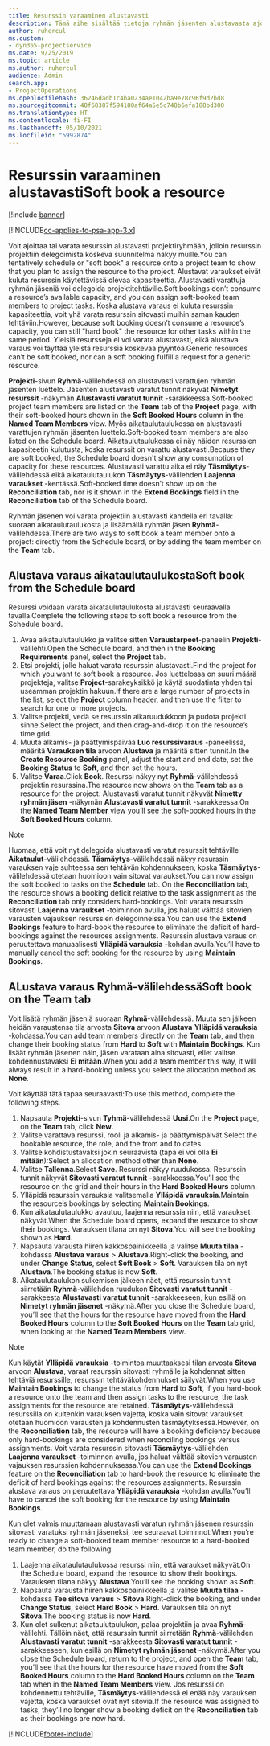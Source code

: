 ```yaml
---
title: Resurssin varaaminen alustavasti
description: Tämä aihe sisältää tietoja ryhmän jäsenten alustavasta ajoittamisesta tai varaamisesta.
author: ruhercul
ms.custom:
- dyn365-projectservice
ms.date: 9/25/2019
ms.topic: article
ms.author: ruhercul
audience: Admin
search.app:
- ProjectOperations
ms.openlocfilehash: 36246dadb1c4ba0234ae1042ba9e78c96f9d2bd8
ms.sourcegitcommit: 40f68387f594180af64a5e5c748b6efa188bd300
ms.translationtype: HT
ms.contentlocale: fi-FI
ms.lasthandoff: 05/10/2021
ms.locfileid: "5992874"
---
```

# <a name="soft-book-a-resource"></a><span data-ttu-id="f3fff-103">Resurssin varaaminen alustavasti</span><span class="sxs-lookup"><span data-stu-id="f3fff-103">Soft book a resource</span></span>

[!include [banner](../includes/psa-now-project-operations.md)]

[!INCLUDE[cc-applies-to-psa-app-3.x](../includes/cc-applies-to-psa-app-3x.md)]

<span data-ttu-id="f3fff-104">Voit ajoittaa tai varata resurssin alustavasti projektiryhmään, jolloin resurssin projektiin delegoimista koskeva suunnitelma näkyy muille.</span><span class="sxs-lookup"><span data-stu-id="f3fff-104">You can tentatively schedule or "soft book" a resource onto a project team to show that you plan to assign the resource to the project.</span></span> <span data-ttu-id="f3fff-105">Alustavat varaukset eivät kuluta resurssin käytettävissä olevaa kapasiteettia. Alustavasti varattuja ryhmän jäseniä voi delegoida projektitehtäville.</span><span class="sxs-lookup"><span data-stu-id="f3fff-105">Soft bookings don’t consume a resource’s available capacity, and you can assign soft-booked team members to project tasks.</span></span> <span data-ttu-id="f3fff-106">Koska alustava varaus ei kuluta resurssin kapasiteettia, voit yhä varata resurssin sitovasti muihin saman kauden tehtäviin.</span><span class="sxs-lookup"><span data-stu-id="f3fff-106">However, because soft booking doesn’t consume a resource’s capacity, you can still "hard book" the resource for other tasks within the same period.</span></span> <span data-ttu-id="f3fff-107">Yleisiä resursseja ei voi varata alustavasti, eikä alustava varaus voi täyttää yleistä resurssia koskevaa pyyntöä.</span><span class="sxs-lookup"><span data-stu-id="f3fff-107">Generic resources can’t be soft booked, nor can a soft booking fulfill a request for a generic resource.</span></span>

<span data-ttu-id="f3fff-108">**Projekti**-sivun **Ryhmä**-välilehdessä on alustavasti varattujen ryhmän jäsenten luettelo. Jäsenten alustavasti varatut tunnit näkyvät **Nimetyt resurssit** -näkymän **Alustavasti varatut tunnit** -sarakkeessa.</span><span class="sxs-lookup"><span data-stu-id="f3fff-108">Soft-booked project team members are listed on the **Team** tab of the **Project** page, with their soft-booked hours shown in the **Soft Booked Hours** column in the **Named Team Members** view.</span></span> <span data-ttu-id="f3fff-109">Myös aikataulutaulukossa on alustavasti varattujen ryhmän jäsenten luettelo.</span><span class="sxs-lookup"><span data-stu-id="f3fff-109">Soft-booked team members are also listed on the Schedule board.</span></span> <span data-ttu-id="f3fff-110">Aikataulutaulukossa ei näy näiden resurssien kapasiteetin kulutusta, koska resurssit on varattu alustavasti.</span><span class="sxs-lookup"><span data-stu-id="f3fff-110">Because they are soft booked, the Schedule board doesn't show any consumption of capacity for these resources.</span></span> <span data-ttu-id="f3fff-111">Alustavasti varattu aika ei näy **Täsmäytys**-välilehdessä eikä aikataulutaulukon **Täsmäytys**-välilehden **Laajenna varaukset** -kentässä.</span><span class="sxs-lookup"><span data-stu-id="f3fff-111">Soft-booked time doesn’t show up on the **Reconciliation** tab, nor is it shown in the **Extend Bookings** field in the **Reconciliation** tab of the Schedule board.</span></span> 

<span data-ttu-id="f3fff-112">Ryhmän jäsenen voi varata projektiin alustavasti kahdella eri tavalla: suoraan aikataulutaulukosta ja lisäämällä ryhmän jäsen **Ryhmä**-välilehdessä.</span><span class="sxs-lookup"><span data-stu-id="f3fff-112">There are two ways to soft book a team member onto a project: directly from the Schedule board, or by adding the team member on the **Team** tab.</span></span> 

## <a name="soft-book-from-the-schedule-board"></a><span data-ttu-id="f3fff-113">Alustava varaus aikataulutaulukosta</span><span class="sxs-lookup"><span data-stu-id="f3fff-113">Soft book from the Schedule board</span></span>
<span data-ttu-id="f3fff-114">Resurssi voidaan varata aikataulutaulukosta alustavasti seuraavalla tavalla.</span><span class="sxs-lookup"><span data-stu-id="f3fff-114">Complete the following steps to soft book a resource from the Schedule board.</span></span> 

1. <span data-ttu-id="f3fff-115">Avaa aikataulutaulukko ja valitse sitten **Varaustarpeet**-paneelin **Projekti**-välilehti.</span><span class="sxs-lookup"><span data-stu-id="f3fff-115">Open the Schedule board, and then in the **Booking Requirements** panel, select the **Project** tab.</span></span>
2. <span data-ttu-id="f3fff-116">Etsi projekti, jolle haluat varata resurssin alustavasti.</span><span class="sxs-lookup"><span data-stu-id="f3fff-116">Find the project for which you want to soft book a resource.</span></span> <span data-ttu-id="f3fff-117">Jos luettelossa on suuri määrä projekteja, valitse **Project**-sarakeyksikkö ja käytä suodatinta yhden tai useamman projektin hakuun.</span><span class="sxs-lookup"><span data-stu-id="f3fff-117">If there are a large number of projects in the list, select the **Project** column header, and then use the filter to search for one or more projects.</span></span>
3. <span data-ttu-id="f3fff-118">Valitse projekti, vedä se resurssin aikaruudukkoon ja pudota projekti sinne.</span><span class="sxs-lookup"><span data-stu-id="f3fff-118">Select the project, and then drag-and-drop it on the resource’s time grid.</span></span>
5. <span data-ttu-id="f3fff-119">Muuta alkamis- ja päättymispäivää **Luo resurssivaraus** -paneelissa, määritä **Varauksen tila** arvoon **Alustava** ja määritä sitten tunnit.</span><span class="sxs-lookup"><span data-stu-id="f3fff-119">In the **Create Resource Booking** panel, adjust the start and end date, set the **Booking Status** to **Soft**, and then set the hours.</span></span> 
6. <span data-ttu-id="f3fff-120">Valitse **Varaa**.</span><span class="sxs-lookup"><span data-stu-id="f3fff-120">Click **Book**.</span></span> <span data-ttu-id="f3fff-121">Resurssi näkyy nyt **Ryhmä**-välilehdessä projektin resurssina.</span><span class="sxs-lookup"><span data-stu-id="f3fff-121">The resource now shows on the **Team** tab as a resource for the project.</span></span> <span data-ttu-id="f3fff-122">Alustavasti varatut tunnit näkyvät **Nimetty ryhmän jäsen** -näkymän **Alustavasti varatut tunnit** -sarakkeessa.</span><span class="sxs-lookup"><span data-stu-id="f3fff-122">On the **Named Team Member** view you’ll see the soft-booked hours in the **Soft Booked Hours** column.</span></span>

> [!NOTE]
> <span data-ttu-id="f3fff-123">Huomaa, että voit nyt delegoida alustavasti varatut resurssit tehtäville **Aikataulut**-välilehdessä. **Täsmäytys**-välilehdessä näkyy resurssin varauksen vaje suhteessa sen tehtävän kohdennukseen, koska **Täsmäytys**-välilehdessä otetaan huomioon vain sitovat varaukset.</span><span class="sxs-lookup"><span data-stu-id="f3fff-123">You can now assign the soft booked to tasks on the **Schedule** tab. On the **Reconciliation** tab, the resource shows a booking deficit relative to the task assignment as the **Reconciliation** tab only considers hard-bookings.</span></span> <span data-ttu-id="f3fff-124">Voit varata resurssin sitovasti **Laajenna varaukset** -toiminnon avulla, jos haluat välttää sitovien varausten vajauksen resurssien delegoinneissa.</span><span class="sxs-lookup"><span data-stu-id="f3fff-124">You can use the **Extend Bookings** feature to hard-book the resource to eliminate the deficit of hard-bookings against the resources assignments.</span></span> <span data-ttu-id="f3fff-125">Resurssin alustava varaus on peruutettava manuaalisesti **Ylläpidä varauksia** -kohdan avulla.</span><span class="sxs-lookup"><span data-stu-id="f3fff-125">You’ll have to manually cancel the soft booking for the resource by using **Maintain Bookings**.</span></span>

## <a name="soft-book-on-the-team-tab"></a><span data-ttu-id="f3fff-126">ALustava varaus Ryhmä-välilehdessä</span><span class="sxs-lookup"><span data-stu-id="f3fff-126">Soft book on the Team tab</span></span>

<span data-ttu-id="f3fff-127">Voit lisätä ryhmän jäseniä suoraan **Ryhmä**-välilehdessä. Muuta sen jälkeen heidän varaustensa tila arvosta **Sitova** arvoon **Alustava** **Ylläpidä varauksia** -kohdassa.</span><span class="sxs-lookup"><span data-stu-id="f3fff-127">You can add team members directly on the **Team** tab, and then change their booking status from **Hard** to **Soft** with **Maintain Bookings**.</span></span> <span data-ttu-id="f3fff-128">Kun lisäät ryhmän jäsenen näin, jäsen varataan aina sitovasti, ellet valitse kohdennustavaksi **Ei mitään**.</span><span class="sxs-lookup"><span data-stu-id="f3fff-128">When you add a team member this way, it will always result in a hard-booking unless you select the allocation method as **None**.</span></span>

<span data-ttu-id="f3fff-129">Voit käyttää tätä tapaa seuraavasti:</span><span class="sxs-lookup"><span data-stu-id="f3fff-129">To use this method, complete the following steps.</span></span>

1. <span data-ttu-id="f3fff-130">Napsauta **Projekti**-sivun **Tyhmä**-välilehdessä **Uusi**.</span><span class="sxs-lookup"><span data-stu-id="f3fff-130">On the **Project** page, on the **Team** tab, click **New**.</span></span>
2. <span data-ttu-id="f3fff-131">Valitse varattava resurssi, rooli ja alkamis- ja päättymispäivät.</span><span class="sxs-lookup"><span data-stu-id="f3fff-131">Select the bookable resource, the role, and the from and to dates.</span></span>
3. <span data-ttu-id="f3fff-132">Valitse kohdistustavaksi jokin seuraavista (tapa ei voi olla **Ei mitään**):</span><span class="sxs-lookup"><span data-stu-id="f3fff-132">Select an allocation method other than **None**.</span></span>
4. <span data-ttu-id="f3fff-133">Valitse **Tallenna**.</span><span class="sxs-lookup"><span data-stu-id="f3fff-133">Select **Save**.</span></span> <span data-ttu-id="f3fff-134">Resurssi näkyy ruudukossa. Resurssin tunnit näkyvät **Sitovasti varatut tunnit** -sarakkeessa.</span><span class="sxs-lookup"><span data-stu-id="f3fff-134">You’ll see the resource on the grid and their hours in the **Hard Booked Hours** column.</span></span>
5. <span data-ttu-id="f3fff-135">Ylläpidä resurssin varauksia valitsemalla **Ylläpidä varauksia**.</span><span class="sxs-lookup"><span data-stu-id="f3fff-135">Maintain the resource’s bookings by selecting **Maintain Bookings**.</span></span>
6. <span data-ttu-id="f3fff-136">Kun aikataulutaulukko avautuu, laajenna resurssia niin, että varaukset näkyvät.</span><span class="sxs-lookup"><span data-stu-id="f3fff-136">When the Schedule board opens, expand the resource to show their bookings.</span></span> <span data-ttu-id="f3fff-137">Varauksen tilana on nyt **Sitova**.</span><span class="sxs-lookup"><span data-stu-id="f3fff-137">You will see the booking shown as **Hard**.</span></span>
7. <span data-ttu-id="f3fff-138">Napsauta varausta hiiren kakkospainikkeella ja valitse **Muuta tilaa** -kohdassa **Alustava varaus** \> **Alustava**.</span><span class="sxs-lookup"><span data-stu-id="f3fff-138">Right-click the booking, and under **Change Status**, select **Soft Book** \> **Soft**.</span></span> <span data-ttu-id="f3fff-139">Varauksen tila on nyt **Alustava**.</span><span class="sxs-lookup"><span data-stu-id="f3fff-139">The booking status is now **Soft**.</span></span>
8. <span data-ttu-id="f3fff-140">Aikataulutaulukon sulkemisen jälkeen näet, että resurssin tunnit siirretään **Ryhmä**-välilehden ruudukon **Sitovasti varatut tunnit** -sarakkeesta **Alustavasti varatut tunnit** -sarakkeeseen, kun esillä on **Nimetyt ryhmän jäsenet** -näkymä.</span><span class="sxs-lookup"><span data-stu-id="f3fff-140">After you close the Schedule board, you’ll see that the hours for the resource have moved from the **Hard Booked Hours** column to the **Soft Booked Hours** on the **Team** tab grid, when looking at the **Named Team Members** view.</span></span>

> [!NOTE]
> <span data-ttu-id="f3fff-141">Kun käytät **Ylläpidä varauksia** -toimintoa muuttaaksesi tilan arvosta **Sitova** arvoon **Alustava**, varaat resurssin sitovasti ryhmälle ja kohdennat sitten tehtäviä resurssille, resurssin tehtäväkohdennukset säilyvät.</span><span class="sxs-lookup"><span data-stu-id="f3fff-141">When you use **Maintain Bookings** to change the status from **Hard** to **Soft**, if you hard-book a resource onto the team and then assign tasks to the resource, the task assignments for the resource are retained.</span></span> <span data-ttu-id="f3fff-142">**Täsmäytys**-välilehdessä resurssilla on kuitenkin varauksen vajetta, koska vain sitovat varaukset otetaan huomioon varausten ja kohdennusten täsmäytyksessä.</span><span class="sxs-lookup"><span data-stu-id="f3fff-142">However, on the **Reconciliation** tab, the resource will have a booking deficiency because only hard-bookings are considered when reconciling bookings versus assignments.</span></span> <span data-ttu-id="f3fff-143">Voit varata resurssin sitovasti **Täsmäytys**-välilehden **Laajenna varaukset** -toiminnon avulla, jos haluat välttää sitovien varausten vajauksen resurssien kohdennuksessa.</span><span class="sxs-lookup"><span data-stu-id="f3fff-143">You can use the **Extend Bookings** feature on the **Reconciliation** tab to hard-book the resource to eliminate the deficit of hard bookings against the resources assignments.</span></span> <span data-ttu-id="f3fff-144">Resurssin alustava varaus on peruutettava **Ylläpidä varauksia** -kohdan avulla.</span><span class="sxs-lookup"><span data-stu-id="f3fff-144">You’ll have to cancel the soft booking for the resource by using **Maintain Bookings**.</span></span>

<span data-ttu-id="f3fff-145">Kun olet valmis muuttamaan alustavasti varatun ryhmän jäsenen resurssin sitovasti varatuksi ryhmän jäseneksi, tee seuraavat toiminnot:</span><span class="sxs-lookup"><span data-stu-id="f3fff-145">When you’re ready to change a soft-booked team member resource to a hard-booked team member, do the following:</span></span>

1. <span data-ttu-id="f3fff-146">Laajenna aikataulutaulukossa resurssi niin, että varaukset näkyvät.</span><span class="sxs-lookup"><span data-stu-id="f3fff-146">On the Schedule board, expand the resource to show their bookings.</span></span> <span data-ttu-id="f3fff-147">Varauksen tilana näkyy **Alustava**.</span><span class="sxs-lookup"><span data-stu-id="f3fff-147">You’ll see the booking shown as **Soft**.</span></span>
2. <span data-ttu-id="f3fff-148">Napsauta varausta hiiren kakkospainikkeella ja valitse **Muuta tilaa** -kohdassa **Tee sitova varaus** \> **Sitova**.</span><span class="sxs-lookup"><span data-stu-id="f3fff-148">Right-click the booking, and under **Change Status**, select **Hard Book** \> **Hard**.</span></span> <span data-ttu-id="f3fff-149">Varauksen tila on nyt **Sitova**.</span><span class="sxs-lookup"><span data-stu-id="f3fff-149">The booking status is now **Hard**.</span></span>
3. <span data-ttu-id="f3fff-150">Kun olet sulkenut aikataulutaulukon, palaa projektiin ja avaa **Ryhmä**-välilehti. Tällöin näet, että resurssin tunnit siirretään **Ryhmä**-välilehden **Alustavasti varatut tunnit** -sarakkeesta **Sitovasti varatut tunnit** -sarakkeeseen, kun esillä on **Nimetyt ryhmän jäsenet** -näkymä.</span><span class="sxs-lookup"><span data-stu-id="f3fff-150">After you close the Schedule board, return to the project, and open the **Team** tab, you’ll see that the hours for the resource have moved from the **Soft Booked Hours** column to the **Hard Booked Hours** column on the **Team** tab when in the **Named Team Members** view.</span></span> <span data-ttu-id="f3fff-151">Jos resurssi on kohdennettu tehtäville, **Täsmäytys**-välilehdessä ei enää näy varauksen vajetta, koska varaukset ovat nyt sitovia.</span><span class="sxs-lookup"><span data-stu-id="f3fff-151">If the resource was assigned to tasks, they’ll no longer show a booking deficit on the **Reconciliation** tab as their bookings are now hard.</span></span>



[!INCLUDE[footer-include](../includes/footer-banner.md)]